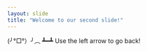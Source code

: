 ```yaml
---
layout: slide
title: "Welcome to our second slide!"
---
```

(╯°□°）╯︵ ┻━┻
Use the left arrow to go back!
